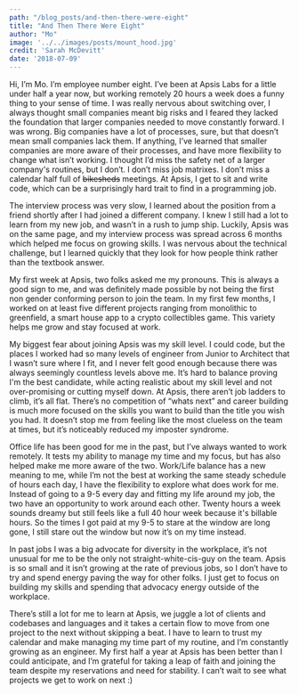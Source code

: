 ```yaml
---
path: "/blog_posts/and-then-there-were-eight"
title: "And Then There Were Eight"
author: "Mo"
image: '../../images/posts/mount_hood.jpg'
credit: 'Sarah McDevitt'
date: '2018-07-09'
---
```


Hi, I’m Mo. I’m employee number eight. I’ve been at Apsis Labs for a little under half a year now, but working remotely 20 hours a week does a funny thing to your sense of time. I was really nervous about switching over, I always thought small companies meant big risks and I feared they lacked the foundation that larger companies needed to move constantly forward. I was wrong. Big companies have a lot of processes, sure, but that doesn’t mean small companies lack them. If anything, I’ve learned that smaller companies are more aware of their processes, and have more flexibility to change what isn’t working. I thought I’d miss the safety net of a larger company's routines, but I don’t. I don’t miss job matrixes. I don’t miss a calendar half full of ~~bikesheds~~ meetings. At Apsis, I get to sit and write code, which can be a surprisingly hard trait to find in a programming job.

The interview process was very slow, I learned about the position from a friend shortly after I had joined a different company. I knew I still had a lot to learn from my new job, and wasn’t in a rush to jump ship. Luckily, Apsis was on the same page, and my interview process was spread across 6 months which helped me focus on growing skills. I was nervous about the technical challenge, but I learned quickly that they look for how people think rather than the textbook answer.

My first week at Apsis, two folks asked me my pronouns. This is always a good sign to me, and was definitely made possible by not being the first non gender conforming person to join the team. In my first few months, I worked on at least five different projects ranging from monolithic to greenfield, a smart house app to a crypto collectibles game. This variety helps me grow and stay focused at work.

My biggest fear about joining Apsis was my skill level. I could code, but the places I worked had so many levels of engineer from Junior to Architect that I wasn’t sure where I fit, and I never felt good enough because there was always seemingly countless levels above me. It’s hard to balance proving I'm the best candidate, while acting realistic about my skill level and not over-promising or cutting myself down. At Apsis, there aren’t job ladders to climb, it’s all flat. There’s no competition of “whats next” and career building is much more focused on the skills you want to build than the title you wish you had. It doesn’t stop me from feeling like the most clueless on the team at times, but it’s noticeably reduced my imposter syndrome.

Office life has been good for me in the past, but I’ve always wanted to work remotely. It tests my ability to manage my time and my focus, but has also helped make me more aware of the two. Work/Life balance has a new meaning to me, while I’m not the best at working the same steady schedule of hours each day, I have the flexibility to explore what does work for me. Instead of going to a 9-5 every day and fitting my life around my job, the two have an opportunity to work around each other. Twenty hours a week sounds dreamy but still feels like a full 40 hour week because it's billable hours. So the times I got paid at my 9-5 to stare at the window are long gone, I still stare out the window but now it’s on my time instead.

In past jobs I was a big advocate for diversity in the workplace, it’s not unusual for me to be the only not straight-white-cis-guy on the team. Apsis is so small and it isn’t growing at the rate of previous jobs, so I don’t have to try and spend energy paving the way for other folks. I just get to focus on building my skills and spending that advocacy energy outside of the workplace.

There’s still a lot for me to learn at Apsis, we juggle a lot of clients and codebases and languages and it takes a certain flow to move from one project to the next without skipping a beat. I have to learn to trust my calendar and make managing my time part of my routine, and I’m constantly growing as an engineer. My first half a year at Apsis has been better than I could anticipate, and I’m grateful for taking a leap of faith and joining the team despite my reservations and need for stability. I can’t wait to see what projects we get to work on next :)
